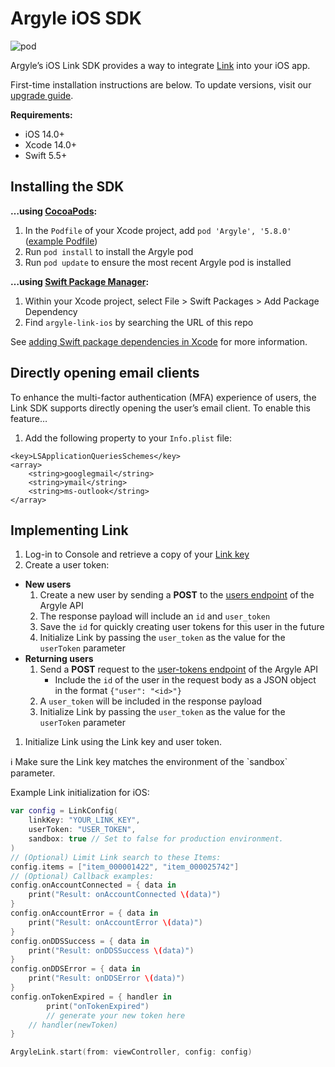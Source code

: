 # Argyle iOS SDK
![pod](https://img.shields.io/cocoapods/v/Argyle?style=for-the-badge)

Argyle’s iOS Link SDK provides a way to integrate [Link](https://docs.argyle.com/guides/docs/argyle-link-overview) into your iOS app.

First-time installation instructions are below. To update versions, visit our [upgrade guide](https://github.com/argyle-systems/argyle-link-ios/blob/master/UPGRADING.md).

**************************Requirements:**************************

- iOS 14.0+
- Xcode 14.0+
- Swift 5.5+

## Installing the SDK

**…using [CocoaPods](https://cocoapods.org/):**

1. In the `Podfile` of your Xcode project, add `pod 'Argyle', '5.8.0'` ([example Podfile](https://github.com/argyle-systems/argyle-link-ios/blob/master/ArgyleExample/Podfile))
2. Run `pod install` to install the Argyle pod
3. Run `pod update` to ensure the most recent Argyle pod is installed

**…using [Swift Package Manager](https://www.swift.org/package-manager/):**

1. Within your Xcode project, select File > Swift Packages > Add Package Dependency
2. Find `argyle-link-ios` by searching the URL of this repo

See [adding Swift package dependencies in Xcode](https://developer.apple.com/documentation/xcode/adding-package-dependencies-to-your-app#Add-a-package-dependency) for more information.

## Directly opening email clients

To enhance the multi-factor authentication (MFA) experience of users, the Link SDK supports directly opening the user’s email client. To enable this feature…

1. Add the following property to your `Info.plist` file:

```
<key>LSApplicationQueriesSchemes</key>
<array>
    <string>googlegmail</string>
    <string>ymail</string>
    <string>ms-outlook</string>
</array>
```

## Implementing Link

1. Log-in to Console and retrieve a copy of your [Link key](https://console.argyle.com/link-key)
2. Create a user token:
- **New users**
    1. Create a new user by sending a **POST** to the [users endpoint](https://docs.argyle.com/guides/reference/create-a-user) of the Argyle API
    2. The response payload will include an `id` and `user_token`
    3. Save the `id` for quickly creating user tokens for this user in the future
    4. Initialize Link by passing the `user_token` as the value for the `userToken` parameter
- **Returning users**
    1. Send a **POST** request to the [user-tokens endpoint](https://docs.argyle.com/guides/reference/create-a-user-token) of the Argyle API
        - Include the `id` of the user in the request body as a JSON object in the format `{"user": "<id>"}`
    2. A `user_token` will be included in the response payload
    3. Initialize Link by passing the `user_token` as the value for the `userToken` parameter
1. Initialize Link using the Link key and user token. 

<aside>
ℹ️ Make sure the Link key matches the environment of the `sandbox` parameter.

</aside>

Example Link initialization for iOS:

```swift
var config = LinkConfig(
    linkKey: "YOUR_LINK_KEY",
    userToken: "USER_TOKEN",
    sandbox: true // Set to false for production environment.
)
// (Optional) Limit Link search to these Items:
config.items = ["item_000001422", "item_000025742"]
// (Optional) Callback examples:
config.onAccountConnected = { data in
    print("Result: onAccountConnected \(data)")
}
config.onAccountError = { data in
    print("Result: onAccountError \(data)")
}
config.onDDSSuccess = { data in
    print("Result: onDDSSuccess \(data)")
}
config.onDDSError = { data in
    print("Result: onDDSError \(data)")
}
config.onTokenExpired = { handler in
		print("onTokenExpired")
		// generate your new token here
    // handler(newToken)
}

ArgyleLink.start(from: viewController, config: config)
```
